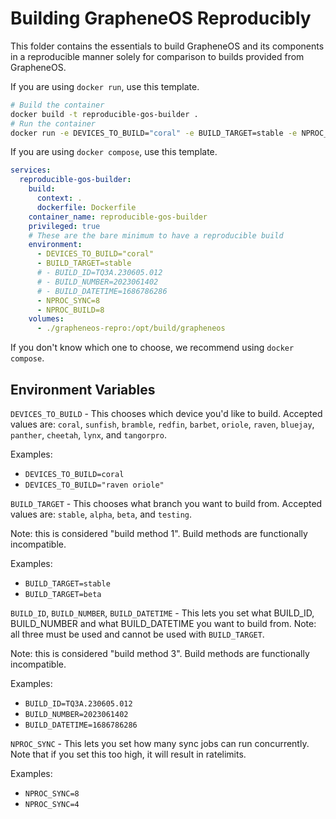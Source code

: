 # Building GrapheneOS Reproducibly

This folder contains the essentials to build GrapheneOS and its components in a reproducible manner solely for comparison to builds provided from GrapheneOS.

If you are using `docker run`, use this template.

```bash
# Build the container
docker build -t reproducible-gos-builder .
# Run the container
docker run -e DEVICES_TO_BUILD="coral" -e BUILD_TARGET=stable -e NPROC_SYNC=8 -e NPROC_BUILD=8 -v "./grapheneos-repro:/opt/build/grapheneos" reproducible-gos-builder
```

If you are using `docker compose`, use this template.

```yaml
services:
  reproducible-gos-builder:
    build:
      context: .
      dockerfile: Dockerfile
    container_name: reproducible-gos-builder
    privileged: true
    # These are the bare minimum to have a reproducible build
    environment:
      - DEVICES_TO_BUILD="coral"
      - BUILD_TARGET=stable
      # - BUILD_ID=TQ3A.230605.012
      # - BUILD_NUMBER=2023061402
      # - BUILD_DATETIME=1686786286
      - NPROC_SYNC=8
      - NPROC_BUILD=8
    volumes:
      - ./grapheneos-repro:/opt/build/grapheneos
```

If you don't know which one to choose, we recommend using `docker compose`.

## Environment Variables

`DEVICES_TO_BUILD` - This chooses which device you'd like to build. Accepted values are: `coral`, `sunfish`, `bramble`, `redfin`, `barbet`, `oriole`, `raven`, `bluejay`, `panther`, `cheetah`, `lynx`, and `tangorpro`.

Examples:

- `DEVICES_TO_BUILD=coral`
- `DEVICES_TO_BUILD="raven oriole"`

`BUILD_TARGET` - This chooses what branch you want to build from. Accepted values are: `stable`, `alpha`, `beta`, and `testing`.

Note: this is considered "build method 1". Build methods are functionally incompatible.

Examples:

- `BUILD_TARGET=stable`
- `BUILD_TARGET=beta`

`BUILD_ID`, `BUILD_NUMBER`, `BUILD_DATETIME` - This lets you set what BUILD_ID, BUILD_NUMBER and what BUILD_DATETIME you want to build from. Note: all three must be used and cannot be used with `BUILD_TARGET`.

Note: this is considered "build method 3". Build methods are functionally incompatible.

Examples:

- `BUILD_ID=TQ3A.230605.012`
- `BUILD_NUMBER=2023061402`
- `BUILD_DATETIME=1686786286`

`NPROC_SYNC` - This lets you set how many sync jobs can run concurrently. Note that if you set this too high, it will result in ratelimits.

Examples:

- `NPROC_SYNC=8`
- `NPROC_SYNC=4`
